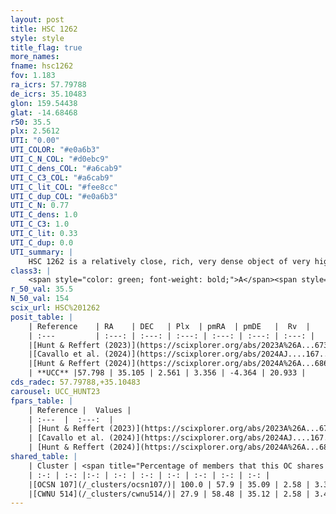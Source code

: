 ```yaml
---
layout: post
title: HSC 1262
style: style
title_flag: true
more_names: 
fname: hsc1262
fov: 1.183
ra_icrs: 57.79788
de_icrs: 35.10483
glon: 159.54438
glat: -14.68468
r50: 35.5
plx: 2.5612
UTI: "0.00"
UTI_COLOR: "#e0a6b3"
UTI_C_N_COL: "#d0ebc9"
UTI_C_dens_COL: "#a6cab9"
UTI_C_C3_COL: "#a6cab9"
UTI_C_lit_COL: "#fee8cc"
UTI_C_dup_COL: "#e0a6b3"
UTI_C_N: 0.77
UTI_C_dens: 1.0
UTI_C_C3: 1.0
UTI_C_lit: 0.33
UTI_C_dup: 0.0
UTI_summary: |
    HSC 1262 is a relatively close, rich, very dense object of very high C3 quality. It was recently reported in the literature.<br><br><span style="color: #99180f; font-weight: bold;">Warning: </span>This is very likely a duplicate object, which shares a large percentage of members with at least one previously reported entry.
class3: |
    <span style="color: green; font-weight: bold;">A</span><span style="color: green; font-weight: bold;">A</span>
r_50_val: 35.5
N_50_val: 154
scix_url: HSC%201262
posit_table: |
    | Reference    | RA    | DEC   | Plx  | pmRA  | pmDE   |  Rv  |
    | :---         | :---: | :---: | :---: | :---: | :---: | :---: |
    |[Hunt & Reffert (2023)](https://scixplorer.org/abs/2023A%26A...673A.114H) | 57.644 | 35.075 | 2.563 | 3.375 | -4.379 | 19.6 |
    |[Cavallo et al. (2024)](https://scixplorer.org/abs/2024AJ....167...12C) | 57.99 | 35.084 | 2.56 | -- | -- | -- |
    |[Hunt & Reffert (2024)](https://scixplorer.org/abs/2024A%26A...686A..42H) | 57.644 | 35.075 | 2.563 | 3.375 | -4.379 | 19.6 |
    | **UCC** |57.798 | 35.105 | 2.561 | 3.356 | -4.364 | 20.933 | 
cds_radec: 57.79788,+35.10483
carousel: UCC_HUNT23
fpars_table: |
    | Reference |  Values |
    | :---  |  :---:  |
    | [Hunt & Reffert (2023)](https://scixplorer.org/abs/2023A%26A...673A.114H) | `AV50=0.439, diffAV50=1.046, MOD50=7.869, logAge50=6.704` |
    | [Cavallo et al. (2024)](https://scixplorer.org/abs/2024AJ....167...12C) | `AV50=1.19, dMod50=7.95, logAge50=6.51, [Fe/H]50=-0.35` |
    | [Hunt & Reffert (2024)](https://scixplorer.org/abs/2024A%26A...686A..42H) | `MassJ=97.3683` |
shared_table: |
    | Cluster | <span title="Percentage of members that this OC shares with the ones listed">%</span>   | RA   | DEC   | Plx   | pmRA  | pmDE  | Rv | UTI |
    | :-: | :-: |:-: | :-: | :-: | :-: | :-: | :-: | :-: |
    |[OCSN 107](/_clusters/ocsn107/)| 100.0 | 57.9 | 35.09 | 2.58 | 3.37 | -4.41 | 21.13 |0.47 |
    |[CWNU 514](/_clusters/cwnu514/)| 27.9 | 58.48 | 35.12 | 2.58 | 3.43 | -4.37 | 22.82 |0.46 |
---
```

